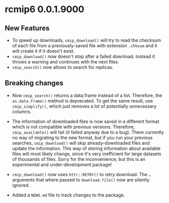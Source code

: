 # rcmip6 0.0.1.9000

## New Features

-   To speed up downloads, `cmip_download()` will try to read the checksum of each file from a previously-saved file with extension `.chksum` and it will create it if it doesn't exist.
-   `cmip_download()` now doesn't stop after a failed download. Instead it throws a warning and continues with the next files.
-   `cmip_search()` now allows to search for replicas.

## Breaking changes

-   Now `cmip_search()` returns a data.frame instead of a list.
    Therefore, the `as.data.frame()` method is deprecated.
    To get the same result, use `cmip_simplify()`, which just removes a lot of potentially unnecessary columns.

-   The information of downloaded files is now saved in a different format which is not compatible with previous versions.
    Therefore, `cmip_available()` will fail (it failed anyway due to a bug).
    There currently no way of migrating to the new format, but if you run your previous searches, `cmip_download()` will skip already-downloaded files and update the information.
    This way of storing information about available files will most likely change, since it's very inefficient for large datasets of thousands of files.
    Sorry for the inconvenience, but this is an experimental and under-development package!

-   `cmip_download()` now uses `httr::RETRY()` to retry download.
    The `…` arguments that where passed to `download.file()` now are silently ignored.

-   Added a `NEWS.md` file to track changes to the package.
